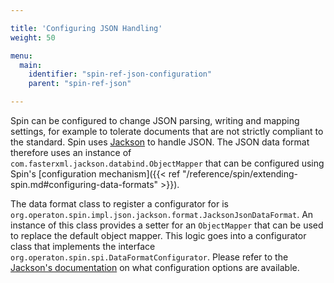 ```yaml
---

title: 'Configuring JSON Handling'
weight: 50

menu:
  main:
    identifier: "spin-ref-json-configuration"
    parent: "spin-ref-json"

---
```


Spin can be configured to change JSON parsing, writing and mapping settings, for example to tolerate documents that are not strictly compliant to the standard. Spin uses [Jackson](http://wiki.fasterxml.com/JacksonHome) to handle JSON. The JSON data format therefore uses an instance of `com.fasterxml.jackson.databind.ObjectMapper` that can be configured using Spin's [configuration mechanism]({{< ref "/reference/spin/extending-spin.md#configuring-data-formats" >}}).

The data format class to register a configurator for is `org.operaton.spin.impl.json.jackson.format.JacksonJsonDataFormat`. An instance of this class provides a setter for an `ObjectMapper` that can be used to replace the default object mapper. This logic goes into a configurator class that implements the interface `org.operaton.spin.spi.DataFormatConfigurator`. Please refer to the [Jackson's documentation](https://fasterxml.github.io/jackson-databind/javadoc/2.4/) on what configuration options are available.
